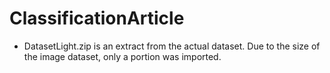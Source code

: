 # ClassificationArticle

- DatasetLight.zip is an extract from the actual dataset. Due to the size of the image dataset, only a portion was imported. 
